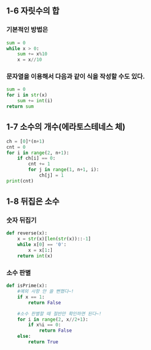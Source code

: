 ## 1-6 자릿수의 합

### 기본적인 방법은
```python
sum = 0
while x > 0:
	sum += x%10
	x = x//10
``` 

### 문자열을 이용해서 다음과 같이 식을 작성할 수도 있다. 
```python
sum = 0
for i in str(x)
	sum += int(i)
return sum
```

## 1-7 소수의 개수(에라토스테네스 체)
```python
ch = [0]*(n+1)
cnt = 0
for i in range(2, n+1):
	if ch[i] == 0:
		cnt += 1
		for j in range(1, n+1, i):
			ch[j] = 1
print(cnt)
```

## 1-8 뒤집은 소수
### 숫자 뒤집기
```python
def reverse(x):
    x = str(x)[len(str(x))::-1]
    while x[0] == '0':
        x = x[1:]
    return int(x)
```

### 소수 판별
```python
def isPrime(x):
    #예외 사항 안 쓸 뻔했다~!
    if x == 1:
        return False

    #소수 판별할 때 절반만 확인하면 된다~!
    for i in range(2, x//2+1):
        if x%i == 0:
            return False
    else:
        return True
```

